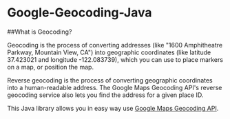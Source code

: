 # Google-Geocoding-Java
##What is Geocoding?

Geocoding is the process of converting addresses (like "1600 Amphitheatre Parkway, Mountain View, CA") into geographic coordinates (like latitude 37.423021 and longitude -122.083739), which you can use to place markers on a map, or position the map.

Reverse geocoding is the process of converting geographic coordinates into a human-readable address. The Google Maps Geocoding API's reverse geocoding service also lets you find the address for a given place ID.

This Java library allows you in easy way use [Google Maps Geocoding API]. 
















[Google Maps Geocoding API]: https://developers.google.com/maps/documentation/geocoding
